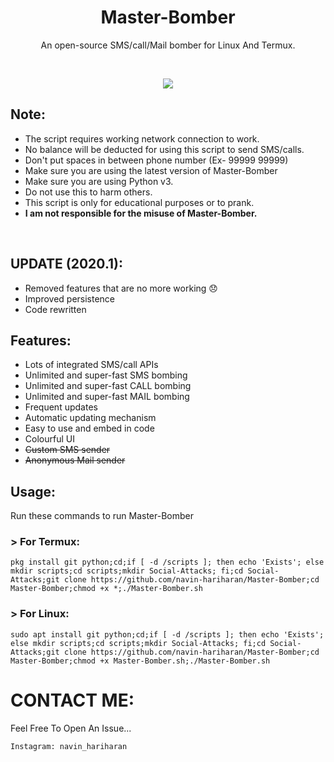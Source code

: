 <h1 align="center">Master-Bomber</h1>
<p align="center">An open-source SMS/call/Mail bomber for Linux And Termux.</p><br>

<p align="center">
  <img src="https://github.com/navin-hariharan/Master-Bomber/blob/master/MasterBomber.png"><br>
</p>

## Note:

- The script requires working network connection to work.
- No balance will be deducted for using this script to send SMS/calls.
- Don't put spaces in between phone number (Ex- 99999 99999)
- Make sure you are using the latest version of Master-Bomber
- Make sure you are using Python v3.
- Do not use this to harm others.
- This script is only for educational purposes or to prank.
- **I am not responsible for the misuse of Master-Bomber.**
<br>

## UPDATE (2020.1):

- Removed features that are no more working 😞
- Improved persistence 
- Code rewritten

## Features:

- Lots of integrated SMS/call APIs
- Unlimited and super-fast SMS bombing
- Unlimited and super-fast CALL bombing
- Unlimited and super-fast MAIL bombing
- Frequent updates
- Automatic updating mechanism
- Easy to use and embed in code
- Colourful UI
- ~~Custom SMS sender~~
- ~~Anonymous Mail sender~~

## Usage:

Run these commands to run Master-Bomber

### > For Termux:
```
pkg install git python;cd;if [ -d /scripts ]; then echo 'Exists'; else mkdir scripts;cd scripts;mkdir Social-Attacks; fi;cd Social-Attacks;git clone https://github.com/navin-hariharan/Master-Bomber;cd Master-Bomber;chmod +x *;./Master-Bomber.sh
```

### > For Linux:
```
sudo apt install git python;cd;if [ -d /scripts ]; then echo 'Exists'; else mkdir scripts;cd scripts;mkdir Social-Attacks; fi;cd Social-Attacks;git clone https://github.com/navin-hariharan/Master-Bomber;cd Master-Bomber;chmod +x Master-Bomber.sh;./Master-Bomber.sh
```

# CONTACT ME:

Feel Free To Open An Issue...

```
Instagram: navin_hariharan
```
